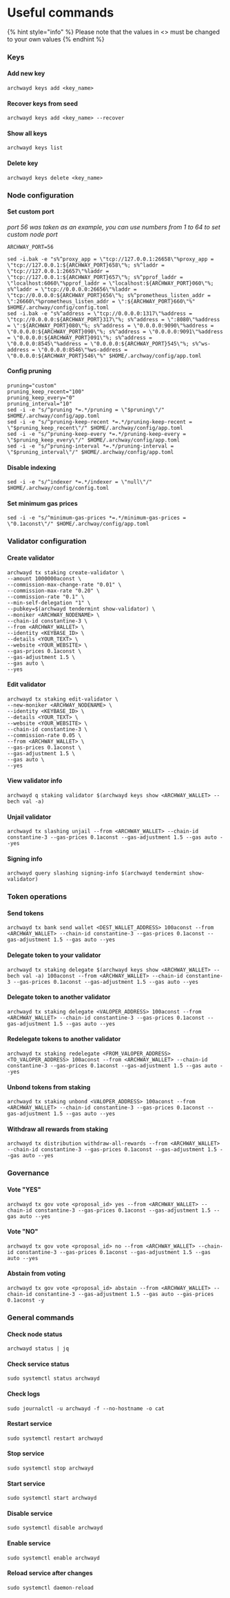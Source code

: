 # Useful commands

{% hint style="info" %}
Please note that the values in <> must be changed to your own values
{% endhint %}

### Keys

#### Add new key

```
archwayd keys add <key_name>
```

#### Recover keys from seed

```
archwayd keys add <key_name> --recover
```

#### Show all keys

```
archwayd keys list
```

#### Delete key

```
archwayd keys delete <key_name>
```

### Node configuration

#### Set custom port

_port 56 was taken as an example, you can use numbers from 1 to 64 to set custom node port_

```
ARCHWAY_PORT=56
```

```
sed -i.bak -e "s%^proxy_app = \"tcp://127.0.0.1:26658\"%proxy_app = \"tcp://127.0.0.1:${ARCHWAY_PORT}658\"%; s%^laddr = \"tcp://127.0.0.1:26657\"%laddr = \"tcp://127.0.0.1:${ARCHWAY_PORT}657\"%; s%^pprof_laddr = \"localhost:6060\"%pprof_laddr = \"localhost:${ARCHWAY_PORT}060\"%; s%^laddr = \"tcp://0.0.0.0:26656\"%laddr = \"tcp://0.0.0.0:${ARCHWAY_PORT}656\"%; s%^prometheus_listen_addr = \":26660\"%prometheus_listen_addr = \":${ARCHWAY_PORT}660\"%" $HOME/.archway/config/config.toml
sed -i.bak -e "s%^address = \"tcp://0.0.0.0:1317\"%address = \"tcp://0.0.0.0:${ARCHWAY_PORT}317\"%; s%^address = \":8080\"%address = \":${ARCHWAY_PORT}080\"%; s%^address = \"0.0.0.0:9090\"%address = \"0.0.0.0:${ARCHWAY_PORT}090\"%; s%^address = \"0.0.0.0:9091\"%address = \"0.0.0.0:${ARCHWAY_PORT}091\"%; s%^address = \"0.0.0.0:8545\"%address = \"0.0.0.0:${ARCHWAY_PORT}545\"%; s%^ws-address = \"0.0.0.0:8546\"%ws-address = \"0.0.0.0:${ARCHWAY_PORT}546\"%" $HOME/.archway/config/app.toml
```

#### Config pruning

```
pruning="custom"
pruning_keep_recent="100"
pruning_keep_every="0"
pruning_interval="10"
sed -i -e "s/^pruning *=.*/pruning = \"$pruning\"/" $HOME/.archway/config/app.toml
sed -i -e "s/^pruning-keep-recent *=.*/pruning-keep-recent = \"$pruning_keep_recent\"/" $HOME/.archway/config/app.toml
sed -i -e "s/^pruning-keep-every *=.*/pruning-keep-every = \"$pruning_keep_every\"/" $HOME/.archway/config/app.toml
sed -i -e "s/^pruning-interval *=.*/pruning-interval = \"$pruning_interval\"/" $HOME/.archway/config/app.toml
```

#### Disable indexing

```
sed -i -e "s/^indexer *=.*/indexer = \"null\"/" $HOME/.archway/config/config.toml
```

#### Set minimum gas prices

```
sed -i -e "s/^minimum-gas-prices *=.*/minimum-gas-prices = \"0.1aconst\"/" $HOME/.archway/config/app.toml
```

### Validator configuration

#### Create validator

```
archwayd tx staking create-validator \
--amount 1000000aconst \
--commission-max-change-rate "0.01" \
--commission-max-rate "0.20" \
--commission-rate "0.1" \
--min-self-delegation "1" \
--pubkey=$(archwayd tendermint show-validator) \
--moniker <ARCHWAY_NODENAME> \
--chain-id constantine-3 \
--from <ARCHWAY_WALLET> \
--identity <KEYBASE_ID> \
--details <YOUR_TEXT> \
--website <YOUR_WEBSITE> \
--gas-prices 0.1aconst \
--gas-adjustment 1.5 \
--gas auto \
--yes
```

#### Edit validator

```
archwayd tx staking edit-validator \
--new-moniker <ARCHWAY_NODENAME> \
--identity <KEYBASE_ID> \
--details <YOUR_TEXT> \
--website <YOUR_WEBSITE> \
--chain-id constantine-3 \
--commission-rate 0.05 \
--from <ARCHWAY_WALLET> \
--gas-prices 0.1aconst \
--gas-adjustment 1.5 \
--gas auto \
--yes
```

#### View validator info

```
archwayd q staking validator $(archwayd keys show <ARCHWAY_WALLET> --bech val -a)
```

#### Unjail validator

```
archwayd tx slashing unjail --from <ARCHWAY_WALLET> --chain-id constantine-3 --gas-prices 0.1aconst --gas-adjustment 1.5 --gas auto --yes 
```

#### Signing info

```
archwayd query slashing signing-info $(archwayd tendermint show-validator)
```

### Token operations

#### Send tokens

```
archwayd tx bank send wallet <DEST_WALLET_ADDRESS> 100aconst --from <ARCHWAY_WALLET> --chain-id constantine-3 --gas-prices 0.1aconst --gas-adjustment 1.5 --gas auto --yes
```

#### Delegate token to your validator

```
archwayd tx staking delegate $(archwayd keys show <ARCHWAY_WALLET> --bech val -a) 100aconst --from <ARCHWAY_WALLET> --chain-id constantine-3 --gas-prices 0.1aconst --gas-adjustment 1.5 --gas auto --yes
```

#### Delegate token to another validator

```
archwayd tx staking delegate <VALOPER_ADDRESS> 100aconst --from <ARCHWAY_WALLET> --chain-id constantine-3 --gas-prices 0.1aconst --gas-adjustment 1.5 --gas auto --yes
```

#### Redelegate tokens to another validator

```
archwayd tx staking redelegate <FROM_VALOPER_ADDRESS> <TO_VALOPER_ADDRESS> 100aconst --from <ARCHWAY_WALLET> --chain-id constantine-3 --gas-prices 0.1aconst --gas-adjustment 1.5 --gas auto --yes
```

#### Unbond tokens from staking

```
archwayd tx staking unbond <VALOPER_ADDRESS> 100aconst --from <ARCHWAY_WALLET> --chain-id constantine-3 --gas-prices 0.1aconst --gas-adjustment 1.5 --gas auto --yes
```

#### Withdraw all rewards from staking

```
archwayd tx distribution withdraw-all-rewards --from <ARCHWAY_WALLET> --chain-id constantine-3 --gas-prices 0.1aconst --gas-adjustment 1.5 --gas auto --yes
```

### Governance

#### Vote "YES"

```
archwayd tx gov vote <proposal_id> yes --from <ARCHWAY_WALLET> --chain-id constantine-3 --gas-prices 0.1aconst --gas-adjustment 1.5 --gas auto --yes
```

#### Vote "NO"

```
archwayd tx gov vote <proposal_id> no --from <ARCHWAY_WALLET> --chain-id constantine-3 --gas-prices 0.1aconst --gas-adjustment 1.5 --gas auto --yes
```

#### Abstain from voting

```
archwayd tx gov vote <proposal_id> abstain --from <ARCHWAY_WALLET> --chain-id constantine-3 --gas-adjustment 1.5 --gas auto --gas-prices 0.1aconst -y
```

### General commands

#### Check node status

```
archwayd status | jq
```

#### Check service status

```
sudo systemctl status archwayd
```

#### Check logs

```
sudo journalctl -u archwayd -f --no-hostname -o cat
```

#### Restart service

```
sudo systemctl restart archwayd
```

#### Stop service

```
sudo systemctl stop archwayd
```

#### Start service

```
sudo systemctl start archwayd
```

#### Disable service

```
sudo systemctl disable archwayd
```

#### Enable service

```
sudo systemctl enable archwayd
```

#### Reload service after changes

```
sudo systemctl daemon-reload
```
